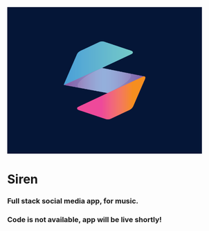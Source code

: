 <div>
	<img src="./logo/siren_logo.jpg" alt="siren" width="450"/>
</div>

<h1>Siren</h1>

<h3>Full stack social media app, for music.</h3>

<h3>Code is not available, app will be live shortly!</h3>